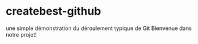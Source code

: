 # createbest-github
une simple démonstration du déroulement typique de Git
Bienvenue dans notre projet!